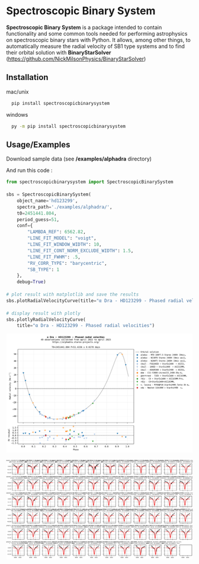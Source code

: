 
# Spectroscopic Binary System

**Spectroscopic Binary System** is a package intended to contain functionality and some common tools needed for performing astrophysics on spectroscopic binary stars with Python. It allows, among other things, to automatically measure the radial velocity of SB1 type systems and to find their orbital solution with **BinaryStarSolver** (https://github.com/NickMilsonPhysics/BinaryStarSolver)


## Installation

mac/unix
```bash
  pip install spectroscopicbinarysystem
```

windows
```bash
  py -m pip install spectroscopicbinarysystem
```

## Usage/Examples

Download sample data (see **/examples/alphadra** directory)

And run this code :

```python
from spectroscopicbinarysystem import SpectroscopicBinarySystem

sbs = SpectroscopicBinarySystem(
    object_name='hd123299',
    spectra_path='./examples/alphadra/',
    t0=2451441.804,
    period_guess=51,
    conf={
        "LAMBDA_REF": 6562.82,
        "LINE_FIT_MODEL": "voigt",
        "LINE_FIT_WINDOW_WIDTH": 10,
        "LINE_FIT_CONT_NORM_EXCLUDE_WIDTH": 1.5,
        "LINE_FIT_FWHM": .5,
        "RV_CORR_TYPE": "barycentric",
        "SB_TYPE": 1
    },
    debug=True)

# plot result with matplotlib and save the results
sbs.plotRadialVelocityCurve(title="α Dra - HD123299 - Phased radial velocities", savefig=True)

# display result with plotly
sbs.plotlyRadialVelocityCurve(
    title="α Dra - HD123299 - Phased radial velocities")
```

![results](https://github.com/guillbertrand/spectrobinarystarsystem/blob/master/examples/alphadra/sbs_phased_result.png)

![results](https://github.com/guillbertrand/spectrobinarystarsystem/blob/master/examples/alphadra/sbs_debug_result.png)

